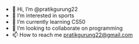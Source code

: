 - 👋 Hi, I’m @pratikgurung22
- 👀 I’m interested in sports
- 🌱 I’m currently learning CS50
- 💞️ I’m looking to collaborate on programming
- 📫 How to reach me pratikgurung22@gmail.com

<!---
pratikgurung22/pratikgurung22 is a ✨ special ✨ repository because its `README.md` (this file) appears on your GitHub profile.
You can click the Preview link to take a look at your changes.
--->
